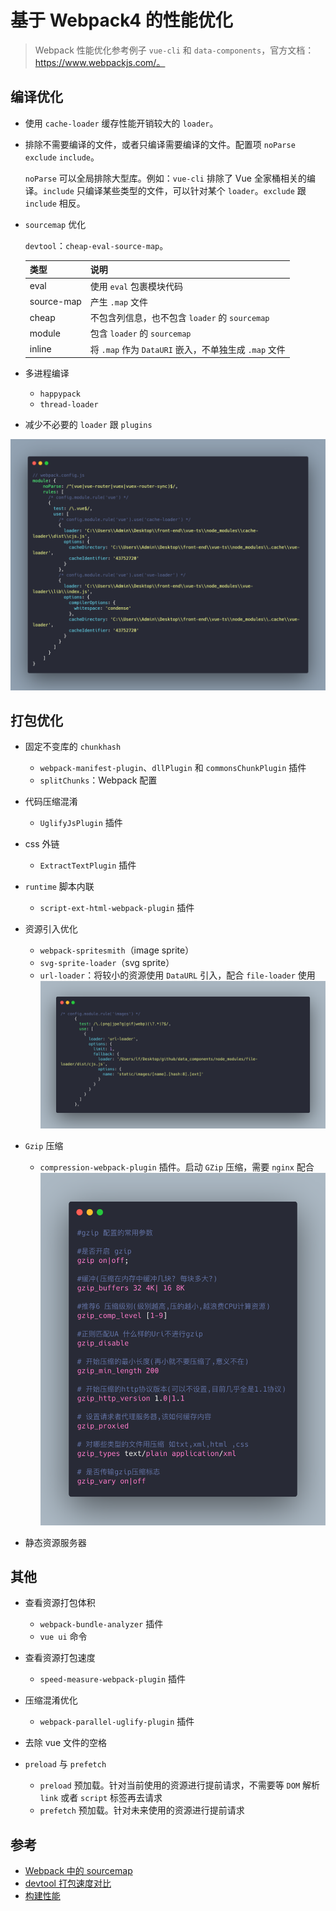 # 基于 Webpack4 的性能优化

> Webpack 性能优化参考例子 `vue-cli` 和 `data-components`，官方文档：https://www.webpackjs.com/。

## 编译优化

-   使用 `cache-loader` 缓存性能开销较大的 `loader`。

-   排除不需要编译的文件，或者只编译需要编译的文件。配置项 `noParse` `exclude` `include`。

    `noParse` 可以全局排除大型库。例如：`vue-cli` 排除了 Vue 全家桶相关的编译。`include` 只编译某些类型的文件，可以针对某个 `loader`。`exclude` 跟 `include` 相反。

-   `sourcemap` 优化

    `devtool`：`cheap-eval-source-map`。

    | 类型       | 说明                                                  |
    | ---------- | ----------------------------------------------------- |
    | eval       | 使用 `eval` 包裹模块代码                              |
    | source-map | 产生 `.map` 文件                                      |
    | cheap      | 不包含列信息，也不包含 `loader` 的 `sourcemap`        |
    | module     | 包含 `loader` 的 `sourcemap`                          |
    | inline     | 将 `.map` 作为 `DataURI` 嵌入，不单独生成 `.map` 文件 |

-   多进程编译

    -   `happypack`
    -   `thread-loader`

-   减少不必要的 `loader` 跟 `plugins`

![loader](./images/loader.png "loader 用法")

## 打包优化

-   固定不变库的 `chunkhash`

    -   `webpack-manifest-plugin`、`dllPlugin` 和 `commonsChunkPlugin` 插件
    -   `splitChunks`：Webpack 配置

-   代码压缩混淆

    -   `UglifyJsPlugin` 插件

-   css 外链

    -   `ExtractTextPlugin` 插件

-   `runtime` 脚本内联

    -   `script-ext-html-webpack-plugin` 插件

-   资源引入优化

    -   `webpack-spritesmith`（image sprite）
    -   `svg-sprite-loader`（svg sprite）
    -   `url-loader`：将较小的资源使用 `DataURL` 引入，配合 `file-loader` 使用
        ![file-loader](./images/file-loader.png "file-loader 用法")

-   `Gzip` 压缩

    -   `compression-webpack-plugin` 插件。启动 `GZip` 压缩，需要 `nginx` 配合
        ![nginx.conf](./images/nginx.png "gzip 配置")

-   静态资源服务器

## 其他

-   查看资源打包体积

    -   `webpack-bundle-analyzer` 插件
    -   `vue ui` 命令

-   查看资源打包速度

    -   `speed-measure-webpack-plugin` 插件

-   压缩混淆优化

    -   `webpack-parallel-uglify-plugin` 插件

-   去除 vue 文件的空格

-   `preload` 与 `prefetch`

    -   `preload` 预加载。针对当前使用的资源进行提前请求，不需要等 `DOM` 解析 `link` 或者 `script` 标签再去请求
    -   `prefetch` 预加载。针对未来使用的资源进行提前请求

## 参考

-   [Webpack 中的 sourcemap](https://www.cnblogs.com/axl234/p/6500534.html)
-   [devtool 打包速度对比](https://webpack.docschina.org/configuration/devtool/#devtool)
-   [构建性能](https://webpack.docschina.org/guides/build-performance)
